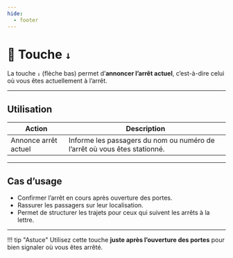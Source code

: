 ```yaml
---
hide:
  - footer
---
```


# 🔘 Touche `↓`

La touche `↓` (flèche bas) permet d’**annoncer l’arrêt actuel**, c’est-à-dire celui où vous êtes actuellement à l’arrêt.

---

## Utilisation

| Action              | Description                                                              |
|---------------------|--------------------------------------------------------------------------|
| Annonce arrêt actuel | Informe les passagers du nom ou numéro de l’arrêt où vous êtes stationné. |

---

## Cas d’usage

- Confirmer l’arrêt en cours après ouverture des portes.
- Rassurer les passagers sur leur localisation.
- Permet de structurer les trajets pour ceux qui suivent les arrêts à la lettre.

---

!!! tip "Astuce"
    Utilisez cette touche **juste après l’ouverture des portes** pour bien signaler où vous êtes arrêté.
